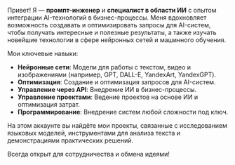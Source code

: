 Привет! Я — **промпт-инженер** и **специалист в области ИИ** с опытом интеграции AI-технологий в бизнес-процессы. Меня вдохновляет возможность создавать и оптимизировать запросы для AI-систем, чтобы получать интересные и полезные результаты, а также изучать новейшие технологии в сфере нейронных сетей и машинного обучения.

Мои ключевые навыки:
 - **Нейронные сети**: Модели для работы с текстом, видео и изображениями (например, GPT, DALL-E, YandexArt, YandexGPT).
 - **Оптимизация**: Создание и оптимизация запросов для AI-систем.
 - **Управление через API**: Внедрение ИИ в бизнес-процессы.
 - **Управление проектами**: Ведение проектов на основе ИИ и оптимизация затрат.
 - **Программирование**: Внедрение систем любой сложности под ключ.
   
На этом аккаунте вы найдёте мои проекты, связанные с исследованием языковых моделей, инструментами для анализа текста и демонстрациями практических решений. 

Всегда открыт для сотрудничества и обмена идеями!
